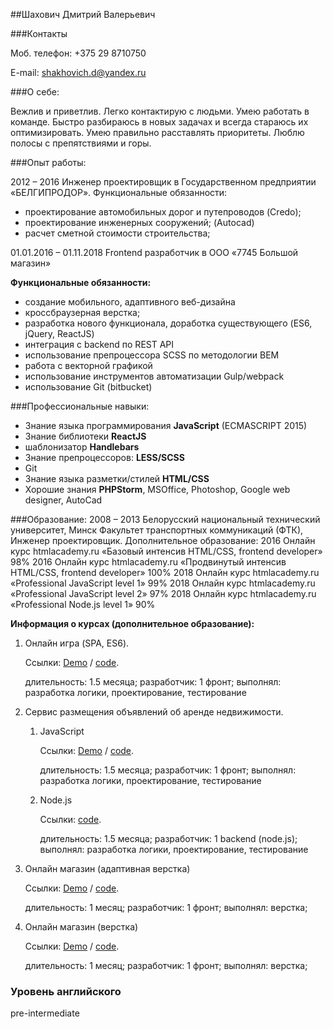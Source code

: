 ##Шахович Дмитрий Валерьевич

###Контакты

Моб. телефон: +375 29 8710750

E-mail: shakhovich.d@yandex.ru	

###О себе:

Вежлив и приветлив. Легко контактирую с людьми. Умею работать в команде. 
Быстро разбираюсь в новых задачах и всегда стараюсь их оптимизировать. 
Умею правильно расставлять приоритеты. Люблю полосы с препятствиями и горы.

###Опыт работы:

2012 – 2016 Инженер проектировщик в Государственном предприятии «БЕЛГИПРОДОР».
Функциональные обязанности: 
* проектирование автомобильных дорог и путепроводов (Credo);
* проектирование инженерных сооружений; (Autocad)
* расчет сметной стоимости строительства;

01.01.2016 – 01.11.2018 Frontend разработчик в ООО «7745 Большой магазин»

**Функциональные обязанности:**
* создание мобильного, адаптивного веб-дизайна
* кроссбраузерная верстка; 
* разработка нового функционала, доработка существующего (ES6, jQuery, ReactJS)
* интеграция с backend по REST API
* использование препроцессора SCSS по методологии BEM
* работа с векторной графикой
* использование инструментов автоматизации Gulp/webpack
* использование Git (bitbucket)


###Профессиональные навыки:

* Знание языка программирования **JavaScript** (ECMASCRIPT 2015)
* Знание библиотеки **ReactJS**
* шаблонизатор **Handlebars**
* Знание препроцессоров: **LESS/SCSS**
* Git
* Знание языка разметки/стилей **HTML/CSS**
* Хорошие знания **PHPStorm**, MSOffice, Photoshop, Google web designer, AutoCad

###Образование:
2008 – 2013 Белорусский национальный технический университет, Минск
Факультет транспортных коммуникаций (ФТК), Инженер проектировщик.
Дополнительное образование:
2016 Онлайн курс htmlacademy.ru «Базовый интенсив HTML/CSS, frontend developer» 98%
2016 Онлайн курс htmlacademy.ru «Продвинутый интенсив HTML/CSS, frontend developer» 100%
2018 Онлайн курс htmlacademy.ru «Professional JavaScript level 1» 99%
2018 Онлайн курс htmlacademy.ru «Professional JavaScript level 2» 97%
2018 Онлайн курс htmlacademy.ru «Professional Node.js level 1» 90%

**Информация о курсах (дополнительное образование):**

1. Онлайн игра (SPA, ES6).

    Ссылки: [Demo](https://anticipant.github.io/pixel-hunter/index.html) / 
            [code](https://github.com/anticipant/Pixel-hunter-JS-2).
    
    длительность: 1.5 месяца;
    разработчик: 1 фронт;
    выполнял: разработка логики, проектирование, тестирование

1. Сервис размещения объявлений об аренде недвижимости.
   1. JavaScript 

        Ссылки: [Demo](https://anticipant.github.io/keksbooking/index.html) / 
                [code](https://github.com/anticipant/Keksobooking-JS-1).
        
        длительность: 1.5 месяца;
        разработчик: 1 фронт;
        выполнял: разработка логики, проектирование, тестирование
   1. Node.js
   
        Ссылки: [code](https://github.com/anticipant/keksobooking-Node.js).
        
        длительность: 1.5 месяца;
        разработчик: 1 backend (node.js);
        выполнял: разработка логики, проектирование, тестирование

1. Онлайн магазин (адаптивная верстка)

    Ссылки: [Demo](https://anticipant.github.io/mishka/index.html) / 
            [code](https://github.com/anticipant/mishka-HTML-CSS-2).
    
    длительность: 1 месяц;
    разработчик: 1 фронт;
    выполнял: верстка;

1. Онлайн магазин (верстка)

    Ссылки: [Demo](https://anticipant.github.io/glacy/index.html) / 
            [code](https://github.com/anticipant/gllacy-HTML-CSS-1).
    
    длительность: 1 месяц;
    разработчик: 1 фронт;
    выполнял: верстка;
 
 
 ### Уровень английского 
 
 pre-intermediate
